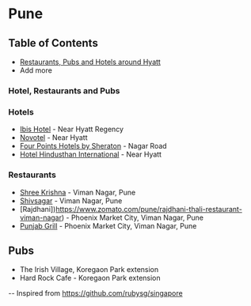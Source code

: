 # Pune

## Table of Contents

- [Restaurants, Pubs and Hotels around Hyatt](#restaurants-pubs-hotels)
- Add more



### Hotel, Restaurants and Pubs

### Hotels
- [Ibis Hotel](http://www.ibis.com/gb/hotel-6543-ibis-pune/index.shtml) - Near Hyatt Regency
- [Novotel](http://www.novotel.com/gb/hotel-6833-novotel-pune-nagar-road/index.shtml) - Near Hyatt
- [Four Points Hotels by Sheraton](http://www.starwoodhotels.com/fourpoints/property/overview/index.html?propertyID=3572) - Nagar Road
- [Hotel Hindusthan International](http://www.hhihotels.com/hotel-pune/) - Near Hyatt


### Restaurants
- [Shree Krishna](https://www.zomato.com/pune/shree-krishna-veg-court-viman-nagar) - Viman Nagar, Pune
- [Shivsagar](https://www.zomato.com/pune/shiv-sagar-viman-nagar) - Viman Nagar, Pune
- [Rajdhani])https://www.zomato.com/pune/rajdhani-thali-restaurant-viman-nagar) - Phoenix Market City, Viman Nagar, Pune
- [Punjab Grill](https://www.zomato.com/pune/punjab-grill-viman-nagar) - Phoenix Market City, Viman Nagar, Pune


## Pubs
- The Irish Village, Koregaon Park extension
- Hard Rock Cafe - Koregaon Park extension






--
Inspired from https://github.com/rubysg/singapore
